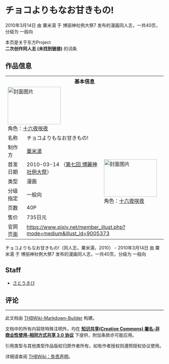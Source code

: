 # チョコよりもなお甘きもの!

<!-- source html: G:\repos\THBWiki-Markdown-Builder\THBWikiMarkdown\Temp\main\0\01\ns0%3A%E3%83%81%E3%83%A7%E3%82%B3%E3%82%88%E3%82%8A%E3%82%82%E3%81%AA%E3%81%8A%E7%94%98%E3%81%8D%E3%82%82%E3%81%AE%21.html -->

2010年3月14日 由 粟米湯 于 博丽神社例大祭7 发布的漫画同人志，一共40页，分级为 一般向

本页是关于东方Project  
 **二次创作同人志 (未找到链接)** 的词条

## 作品信息

<table><tbody><tr><th colspan="3">基本信息</th></tr><tr><td class="cover-artwork-mobile" colspan="2"><a href="./文件-チョコよりもなお甘きもの!封面.jpg.md" class="image" title="封面图片"><img alt="封面图片" src="https://upload.thwiki.cc/thumb/3/36/%E3%83%81%E3%83%A7%E3%82%B3%E3%82%88%E3%82%8A%E3%82%82%E3%81%AA%E3%81%8A%E7%94%98%E3%81%8D%E3%82%82%E3%81%AE%21%E5%B0%81%E9%9D%A2.jpg/168px-%E3%83%81%E3%83%A7%E3%82%B3%E3%82%88%E3%82%8A%E3%82%82%E3%81%AA%E3%81%8A%E7%94%98%E3%81%8D%E3%82%82%E3%81%AE%21%E5%B0%81%E9%9D%A2.jpg" decoding="async" loading="lazy" width="168" height="119" srcset="https://upload.thwiki.cc/thumb/3/36/%E3%83%81%E3%83%A7%E3%82%B3%E3%82%88%E3%82%8A%E3%82%82%E3%81%AA%E3%81%8A%E7%94%98%E3%81%8D%E3%82%82%E3%81%AE%21%E5%B0%81%E9%9D%A2.jpg/252px-%E3%83%81%E3%83%A7%E3%82%B3%E3%82%88%E3%82%8A%E3%82%82%E3%81%AA%E3%81%8A%E7%94%98%E3%81%8D%E3%82%82%E3%81%AE%21%E5%B0%81%E9%9D%A2.jpg 1.5x, https://upload.thwiki.cc/thumb/3/36/%E3%83%81%E3%83%A7%E3%82%B3%E3%82%88%E3%82%8A%E3%82%82%E3%81%AA%E3%81%8A%E7%94%98%E3%81%8D%E3%82%82%E3%81%AE%21%E5%B0%81%E9%9D%A2.jpg/336px-%E3%83%81%E3%83%A7%E3%82%B3%E3%82%88%E3%82%8A%E3%82%82%E3%81%AA%E3%81%8A%E7%94%98%E3%81%8D%E3%82%82%E3%81%AE%21%E5%B0%81%E9%9D%A2.jpg 2x" data-file-width="700" data-file-height="495"></a><div class="cover-char">角色：<a href="/%E5%8D%81%E5%85%AD%E5%A4%9C%E5%92%B2%E5%A4%9C" title="十六夜咲夜">十六夜咲夜</a></div></td>
</tr><tr><td class="label">名称</td><td colspan="2"> チョコよりもなお甘きもの! </td></tr><tr><td class="label">制作方</td><td><a href="./粟米湯.md" title="粟米湯">粟米湯</a></td><td class="cover-artwork" rowspan="6" style="min-width:168px;"><a href="./文件-チョコよりもなお甘きもの!封面.jpg.md" class="image" title="封面图片"><img alt="封面图片" src="https://upload.thwiki.cc/thumb/3/36/%E3%83%81%E3%83%A7%E3%82%B3%E3%82%88%E3%82%8A%E3%82%82%E3%81%AA%E3%81%8A%E7%94%98%E3%81%8D%E3%82%82%E3%81%AE%21%E5%B0%81%E9%9D%A2.jpg/168px-%E3%83%81%E3%83%A7%E3%82%B3%E3%82%88%E3%82%8A%E3%82%82%E3%81%AA%E3%81%8A%E7%94%98%E3%81%8D%E3%82%82%E3%81%AE%21%E5%B0%81%E9%9D%A2.jpg" decoding="async" loading="lazy" width="168" height="119" srcset="https://upload.thwiki.cc/thumb/3/36/%E3%83%81%E3%83%A7%E3%82%B3%E3%82%88%E3%82%8A%E3%82%82%E3%81%AA%E3%81%8A%E7%94%98%E3%81%8D%E3%82%82%E3%81%AE%21%E5%B0%81%E9%9D%A2.jpg/252px-%E3%83%81%E3%83%A7%E3%82%B3%E3%82%88%E3%82%8A%E3%82%82%E3%81%AA%E3%81%8A%E7%94%98%E3%81%8D%E3%82%82%E3%81%AE%21%E5%B0%81%E9%9D%A2.jpg 1.5x, https://upload.thwiki.cc/thumb/3/36/%E3%83%81%E3%83%A7%E3%82%B3%E3%82%88%E3%82%8A%E3%82%82%E3%81%AA%E3%81%8A%E7%94%98%E3%81%8D%E3%82%82%E3%81%AE%21%E5%B0%81%E9%9D%A2.jpg/336px-%E3%83%81%E3%83%A7%E3%82%B3%E3%82%88%E3%82%8A%E3%82%82%E3%81%AA%E3%81%8A%E7%94%98%E3%81%8D%E3%82%82%E3%81%AE%21%E5%B0%81%E9%9D%A2.jpg 2x" data-file-width="700" data-file-height="495"></a><div class="cover-char">角色：<a href="/%E5%8D%81%E5%85%AD%E5%A4%9C%E5%92%B2%E5%A4%9C" title="十六夜咲夜">十六夜咲夜</a></div></td>
</tr><tr><td class="label">首发日期</td><td>2010-03-14&#160;（<a href="/展会作品列表?e=%E5%8D%9A%E4%B8%BD%E7%A5%9E%E7%A4%BE%E4%BE%8B%E5%A4%A7%E7%A5%AD%237">第七回 博麗神社例大祭</a>）</td></tr><tr><td class="label">类型</td><td>漫画</td></tr><tr><td class="label">分级指定</td><td>一般向</td></tr><tr><td class="label">页数</td><td>40P</td></tr><tr><td class="label">售价</td><td>735日元</td></tr>
<tr><td class="label">官网页面</td><td colspan="2"><a rel="nofollow" class="external free" href="https://www.pixiv.net/member_illust.php?mode=medium&amp;illust_id=9005373">https://www.pixiv.net/member_illust.php?mode=medium&amp;illust_id=9005373</a></td></tr></tbody></table>

チョコよりもなお甘きもの!（同人志，粟米湯，2010） - 2010年3月14日 由 粟米湯 于 博丽神社例大祭7 发布的漫画同人志，一共40页，分级为 一般向

## Staff
- [さとうきび](./さとうきび.md)


## 评论




---

此文档由 [THBWiki-Markdown-Builder](https://github.com/Delsin-Yu/THBWiki-Markdown-Builder) 构建。

文档中的所有内容除特殊注明外，均在 [**知识共享(Creative Commons) 署名-非商业性使用-相同方式共享 3.0 协议**](https://creativecommons.org/licenses/by-sa/3.0/deed.zh-hans) 下提供，附加条款亦可能应用。

引用类型与其他类型作品版权归原作者所有，如有作者授权则遵照授权协议使用。

详细请查阅 [THBWiki：免责声明](https://thbwiki.cc/THBWiki:%E5%85%8D%E8%B4%A3%E5%A3%B0%E6%98%8E)。

